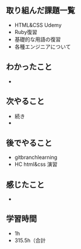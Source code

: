 ## 取り組んだ課題一覧
- HTML&CSS Udemy
- Ruby復習
- 基礎的な用語の復習
- 各種エンジニアについて
## わかったこと
- 
## 次やること
- 続き
-
## 後でやること
- gitbranchlearning
- HC html&css 演習
## 感じたこと
- 
## 学習時間
- 1h
- 315.5h（合計